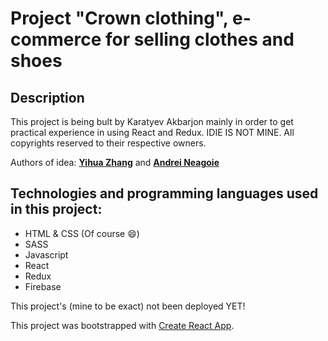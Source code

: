 
# Project "Crown clothing", e-commerce for selling clothes and shoes

## Description

This project is being bult by Karatyev Akbarjon mainly in order to get practical experience in using React and Redux. IDIE IS NOT MINE. All copyrights reserved to their respective owners. 

Authors of idea: **[Yihua Zhang](https://github.com/ZhangMYihua)** and **[Andrei Neagoie](https://github.com/aneagoie)**

## Technologies and programming languages used in this project:

- HTML & CSS (Of course 😄)
- SASS
- Javascript
- React
- Redux
- Firebase

This project's (mine to be exact) not been deployed YET!

This project was bootstrapped with [Create React App](https://github.com/facebook/create-react-app).

